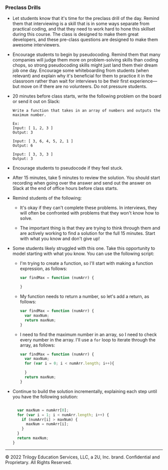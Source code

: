 ### Preclass Drills

* Let students know that it's time for the preclass drill of the day. Remind them that interviewing is a skill that is in some ways separate from practical coding, and that they need to work hard to hone this skillset during this course. The class is designed to make them great developers, and these pre-class questions are designed to make them awesome interviewers.

* Encourage students to begin by pseudocoding. Remind them that many companies will judge them more on problem-solving skills than coding chops, so strong pseudocoding skills might just land them their dream job one day. Encourage some whiteboarding from students (when relevant) and explain why it's beneficial for them to practice it in the classroom rather than wait for interviews to be their first experience&mdash;but move on if there are no volunteers. Do not pressure students.

* 20 minutes before class starts, write the following problem on the board or send it out on Slack:

  ```
  Write a function that takes in an array of numbers and outputs the maximum number.

  Ex:
  Input: [ 1, 2, 3 ]
  Output: 3

  Input: [ 3, 6, 4, 5, 2, 1 ]
  Output: 6

  Input: [ 3, 3, 3 ]
  Output: 3

  ```

* Encourage students to pseudocode if they feel stuck.

* After 15 minutes, take 5 minutes to review the solution. You should start recording when going over the answer and send out the answer on Slack at the end of office hours before class starts.

* Remind students of the following:

  * It's okay if they can't complete these problems. In interviews, they will often be confronted with problems that they won't know how to solve.

  * The important thing is that they are trying to think through them and are actively working to find a solution for the full 15 minutes. Start with what you know and don't give up!

* Some students likely struggled with this one. Take this opportunity to model starting with what you know. You can use the following script:

  * I'm trying to create a function, so I'll start with making a function expression, as follows:

    ```js
    var findMax = function (numArr) {

    }
    ```
  
  * My function needs to return a number, so let's add a return, as follows:

    ```js
    var findMax = function (numArr) {
      var maxNum;
      return maxNum;
    }
    ```

  * I need to find the maximum number in an array, so I need to check every number in the array. I'll use a `for` loop to iterate through the array, as follows:

    ```js
    var findMax = function (numArr) {
      var maxNum;
      for (var i = 0; i < numArr.length; i++){

      }
      return maxNum;
    }
    ```

* Continue to build the solution incrementally, explaining each step until you have the following solution:

  ```js

    var maxNum = numArr[0];
    for (var i = 1; i < numArr.length; i++) {
      if (numArr[i] > maxNum) {
        maxNum = numArr[i];
      }
    }
    return maxNum;
  }

  ```

---

© 2022 Trilogy Education Services, LLC, a 2U, Inc. brand. Confidential and Proprietary. All Rights Reserved.